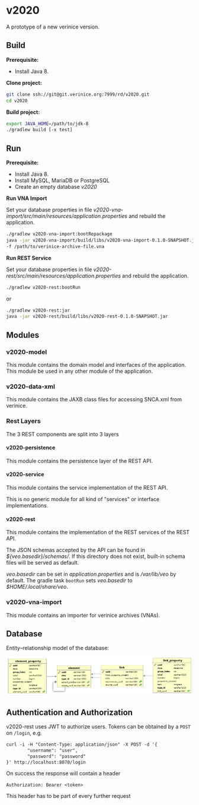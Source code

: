 # v2020

A prototype of a new verinice version.

## Build

**Prerequisite:**
* Install Java 8.

**Clone project:**

```bash
git clone ssh://git@git.verinice.org:7999/rd/v2020.git
cd v2020
```

**Build project:**

```bash
export JAVA_HOME=/path/to/jdk-8
./gradlew build [-x test]
```

## Run

**Prerequisite:**
* Install Java 8.
* Install MySQL, MariaDB or PostgreSQL
* Create an empty database _v2020_

**Run VNA Import**

Set your database properties in file _v2020-vna-import/src/main/resources/application.properties_ and rebuild the application.

```bash
./gradlew v2020-vna-import:bootRepackage
java -jar v2020-vna-import/build/libs/v2020-vna-import-0.1.0-SNAPSHOT.jar \
-f /path/to/verinice-archive-file.vna
```

**Run REST Service**

Set your database properties in file _v2020-rest/src/main/resources/application.properties_ and rebuild the application.


```bash
./gradlew v2020-rest:bootRun
```

or

```bash
./gradlew v2020-rest:jar
java -jar v2020-rest/build/libs/v2020-rest-0.1.0-SNAPSHOT.jar
```

## Modules

### v2020-model
This module contains the domain model and interfaces of the application. This module be used in any other module of the application.  

### v2020-data-xml
This module contains the JAXB class files for accessing SNCA.xml from verinice.

### Rest Layers
The 3 REST components are split into 3 layers

#### v2020-persistence
This module contains the persistence layer of the REST API.

#### v2020-service
This module contains the service implementation of the REST API.

This is no generic module for all kind of "services" or interface implementations.

#### v2020-rest
This module contains the implementation of the REST services of the REST API.

The JSON schemas accepted by the API can be found in *${veo.basedir}/schemas/*. If this directory
does not exist, built-in schema files will be served as default.

*veo.basedir* can be set in *application.properties* and is */var/lib/veo* by
default. The gradle task `bootRun` sets *veo.basedir* to
*$HOME/.local/share/veo*.

### v2020-vna-import
This module contains an importer for verinice archives (VNAs).

## Database
Entity–relationship model of the database:

![ERM of the the database](v2020-persistence/src/main/sql/database-erm.png)

## Authentication and Authorization
v2020-rest uses JWT to authorize users. Tokens can be obtained by a `POST` on `/login`, e.g.

	curl -i -H "Content-Type: application/json" -X POST -d '{
			"username": "user",
			"password": "password"
	}' http://localhost:8070/login

On success the response will contain a header

	Authorization: Bearer <token>

This header has to be part of every further request

